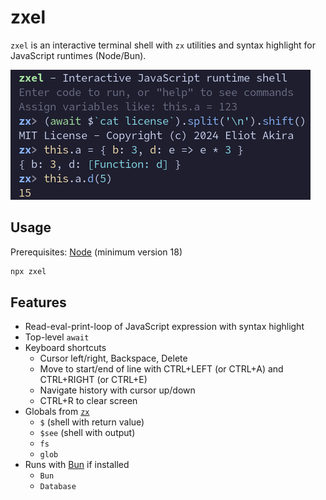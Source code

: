# zxel

`zxel` is an interactive terminal shell with `zx` utilities and syntax highlight for JavaScript runtimes (Node/Bun).

![Screenshot](screenshot.png)

## Usage

Prerequisites: [Node](https://nodejs.org/en/) (minimum version 18)

```sh
npx zxel
```

## Features

- Read-eval-print-loop of JavaScript expression with syntax highlight
- Top-level `await`
- Keyboard shortcuts
  - Cursor left/right, Backspace, Delete
  - Move to start/end of line with CTRL+LEFT (or CTRL+A) and CTRL+RIGHT (or CTRL+E)
  - Navigate history with cursor up/down
  - CTRL+R to clear screen
- Globals from [`zx`](https://google.github.io/zx/api)
  - `$` (shell with return value)
  - `$see` (shell with output)
  - `fs`
  - `glob`
- Runs with [Bun](https://bun.sh/) if installed
  - `Bun`
  - `Database`
